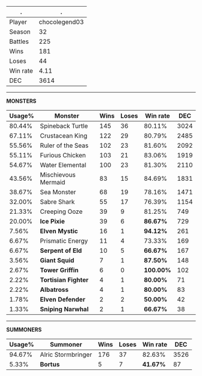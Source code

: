 .|.
|-|-
Player|chocolegend03
Season|32
Battles|225
Wins|181
Loses|44
Win rate|4.11
DEC|3614

---
**MONSTERS**

Usage%|Monster|Wins|Loses|Win rate|DEC|
-|-|-|-|-|-|
80.44%|Spineback Turtle|145|36|80.11%|3024|
67.11%|Crustacean King|122|29|80.79%|2485|
55.56%|Ruler of the Seas|102|23|81.60%|2092|
55.11%|Furious Chicken|103|21|83.06%|1919|
54.67%|Water Elemental|100|23|81.30%|2110|
43.56%|Mischievous Mermaid|83|15|84.69%|1831|
38.67%|Sea Monster|68|19|78.16%|1471|
32.00%|Sabre Shark|55|17|76.39%|1154|
21.33%|Creeping Ooze|39|9|81.25%|749|
20.00%|**Ice Pixie**|39|6|**86.67%**|729|
7.56%|**Elven Mystic**|16|1|**94.12%**|261|
6.67%|Prismatic Energy|11|4|73.33%|169|
6.67%|**Serpent of Eld**|10|5|**66.67%**|167|
3.56%|**Giant Squid**|7|1|**87.50%**|148|
2.67%|**Tower Griffin**|6|0|**100.00%**|102|
2.22%|**Tortisian Fighter**|4|1|**80.00%**|71|
2.22%|**Albatross**|4|1|**80.00%**|83|
1.78%|**Elven Defender**|2|2|**50.00%**|42|
1.33%|**Sniping Narwhal**|2|1|**66.67%**|38|

---
**SUMMONERS**

Usage%|Summoner|Wins|Loses|Win rate|DEC|
-|-|-|-|-|-|
94.67%|Alric Stormbringer|176|37|82.63%|3526|
5.33%|**Bortus**|5|7|**41.67%**|87|
